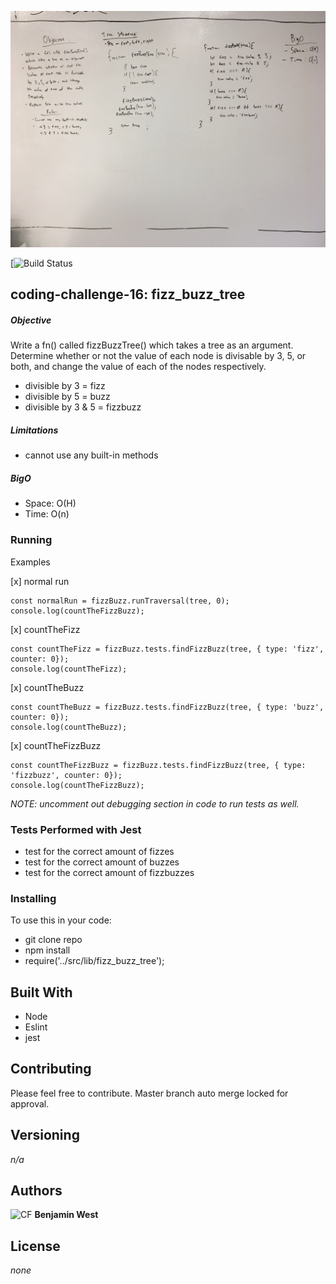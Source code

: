 ![CF](./src/lib/assests/fizz_buzz.JPG) 

[![Build Status](https://travis-ci.com/bgwest/coding-challenges.svg?branch=fizz_buzz_tree)

## coding-challenge-16: fizz_buzz_tree

##### Objective
Write a fn() called fizzBuzzTree() which takes a tree as an argument. Determine whether or not the value of each node is divisable by 3, 5, or both, and change the value of each of the nodes respectively.

* divisible by 3 = fizz
* divisible by 5 = buzz
* divisible by 3 & 5 = fizzbuzz

##### Limitations
* cannot use any built-in methods

##### BigO
- Space: O(H)
- Time: O(n)

### Running

Examples

[x] normal run
```
const normalRun = fizzBuzz.runTraversal(tree, 0);
console.log(countTheFizzBuzz);
```

[x] countTheFizz
```
const countTheFizz = fizzBuzz.tests.findFizzBuzz(tree, { type: 'fizz', counter: 0});
console.log(countTheFizz);
```

[x] countTheBuzz
```
const countTheBuzz = fizzBuzz.tests.findFizzBuzz(tree, { type: 'buzz', counter: 0});
console.log(countTheBuzz);
```

[x] countTheFizzBuzz
```
const countTheFizzBuzz = fizzBuzz.tests.findFizzBuzz(tree, { type: 'fizzbuzz', counter: 0});
console.log(countTheFizzBuzz);
```

*NOTE: uncomment out debugging section in code to run tests as well.*

### Tests Performed with Jest
- test for the correct amount of fizzes
- test for the correct amount of buzzes
- test for the correct amount of fizzbuzzes

### Installing

To use this in your code:

- git clone repo 
- npm install 
- require('../src/lib/fizz_buzz_tree');

## Built With

* Node
* Eslint
* jest

## Contributing

Please feel free to contribute. Master branch auto merge locked for approval.

## Versioning

*n/a*

## Authors

![CF](http://i.imgur.com/7v5ASc8.png) **Benjamin West** 

## License

*none*
